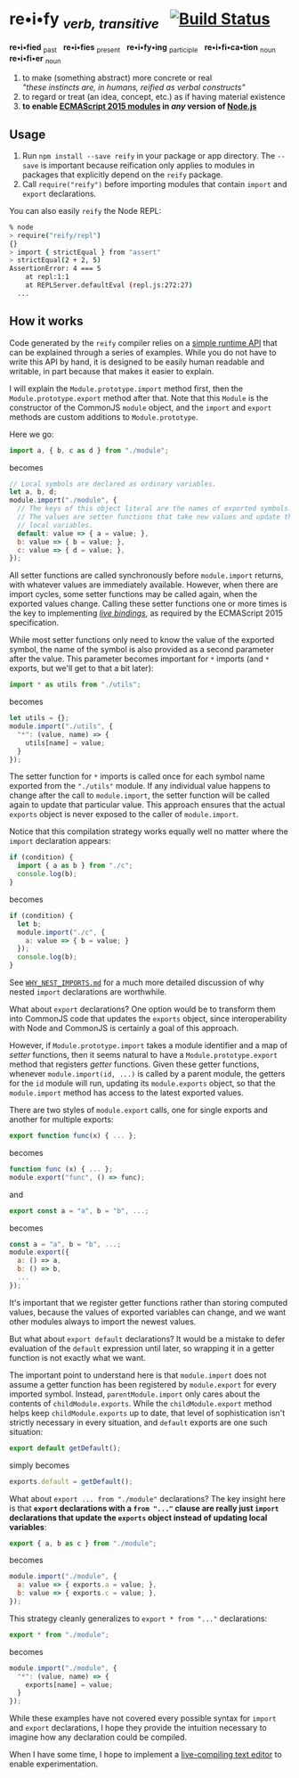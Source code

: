 # re•i•fy <sub>_verb, transitive_</sub> &nbsp; [![Build Status](https://travis-ci.org/benjamn/reify.svg?branch=master)](https://travis-ci.org/benjamn/reify)

**re•i•fied** <sub>past</sub> &nbsp; **re•i•fies** <sub>present</sub> &nbsp; **re•i•fy•ing** <sub>participle</sub> &nbsp; **re•i•fi•ca•tion** <sub>noun</sub> &nbsp; **re•i•fi•er** <sub>noun</sub>

  1. to make (something abstract) more concrete or real<br>
     _"these instincts are, in humans, reified as verbal constructs"_
  2. to regard or treat (an idea, concept, etc.) as if having material existence
  3. **to enable [ECMAScript 2015 modules](http://www.2ality.com/2014/09/es6-modules-final.html) in *any* version of [Node.js](https://nodejs.org)**

Usage
---

  1. Run `npm install --save reify` in your package or app directory. The
     `--save` is important because reification only applies to modules in
     packages that explicitly depend on the `reify` package.
  2. Call `require("reify")` before importing modules that contain `import`
     and `export` declarations.

You can also easily `reify` the Node REPL:

```sh
% node
> require("reify/repl")
{}
> import { strictEqual } from "assert"
> strictEqual(2 + 2, 5)
AssertionError: 4 === 5
    at repl:1:1
    at REPLServer.defaultEval (repl.js:272:27)
  ...
```

How it works
---

Code generated by the `reify` compiler relies on a [simple runtime
API](lib/runtime.js) that can be explained through a series of
examples. While you do not have to write this API by hand, it is designed
to be easily human readable and writable, in part because that makes it
easier to explain.

I will explain the `Module.prototype.import` method first, then the
`Module.prototype.export` method after that. Note that this `Module` is
the constructor of the CommonJS `module` object, and the `import` and
`export` methods are custom additions to `Module.prototype`.

Here we go:

```js
import a, { b, c as d } from "./module";
```
becomes
```js
// Local symbols are declared as ordinary variables.
let a, b, d;
module.import("./module", {
  // The keys of this object literal are the names of exported symbols.
  // The values are setter functions that take new values and update the
  // local variables.
  default: value => { a = value; },
  b: value => { b = value; },
  c: value => { d = value; },
});
```

All setter functions are called synchronously before `module.import`
returns, with whatever values are immediately available. However, when
there are import cycles, some setter functions may be called again, when
the exported values change. Calling these setter functions one or more
times is the key to implementing [*live
bindings*](http://www.2ality.com/2015/07/es6-module-exports.html), as
required by the ECMAScript 2015 specification.

While most setter functions only need to know the value of the exported
symbol, the name of the symbol is also provided as a second parameter
after the value. This parameter becomes important for `*` imports (and `*`
exports, but we'll get to that a bit later):

```js
import * as utils from "./utils";
```
becomes
```js
let utils = {};
module.import("./utils", {
  "*": (value, name) => {
    utils[name] = value;
  }
});
```

The setter function for `*` imports is called once for each symbol name
exported from the `"./utils"` module. If any individual value happens to
change after the call to `module.import`, the setter function will be
called again to update that particular value. This approach ensures that
the actual `exports` object is never exposed to the caller of
`module.import`.

Notice that this compilation strategy works equally well no matter where
the `import` declaration appears:

```js
if (condition) {
  import { a as b } from "./c";
  console.log(b);
}
```
becomes
```js
if (condition) {
  let b;
  module.import("./c", {
    a: value => { b = value; }
  });
  console.log(b);
}
```

See [`WHY_NEST_IMPORTS.md`](WHY_NEST_IMPORTS.md) for a much more detailed
discussion of why nested `import` declarations are worthwhile.

What about `export` declarations? One option would be to transform them into
CommonJS code that updates the `exports` object, since interoperability
with Node and CommonJS is certainly a goal of this approach.

However, if `Module.prototype.import` takes a module identifier and a map
of *setter* functions, then it seems natural to have a
`Module.prototype.export` method that registers *getter* functions. Given
these getter functions, whenever `module.import(id, ...)` is called by a
parent module, the getters for the `id` module will run, updating its
`module.exports` object, so that the `module.import` method has access to
the latest exported values.

There are two styles of `module.export` calls, one for single exports and
another for multiple exports:

```js
export function func(x) { ... };
```
becomes
```js
function func (x) { ... };
module.export("func", () => func);
```

and

```js
export const a = "a", b = "b", ...;
```
becomes
```js
const a = "a", b = "b", ...;
module.export({
  a: () => a,
  b: () => b,
  ...
});
```

It's important that we register getter functions rather than storing
computed values, because the values of exported variables can change, and
we want other modules always to import the newest values.

But what about `export default` declarations? It would be a mistake to defer
evaluation of the `default` expression until later, so wrapping it in a
getter function is not exactly what we want.

The important point to understand here is that `module.import` does not
assume a getter function has been registered by `module.export` for every
imported symbol. Instead, `parentModule.import` only cares about the
contents of `childModule.exports`. While the `childModule.export` method
helps keep `childModule.exports` up to date, that level of sophistication
isn't strictly necessary in every situation, and `default` exports are one
such situation:

```js
export default getDefault();
```
simply becomes
```js
exports.default = getDefault();
```

What about `export ... from "./module"` declarations? The key insight here
is that **`export` declarations with a `from "..."` clause are really just
`import` declarations that update the `exports` object instead of updating
local variables**:

```js
export { a, b as c } from "./module";
```
becomes
```js
module.import("./module", {
  a: value => { exports.a = value; },
  b: value => { exports.c = value; },
});
```

This strategy cleanly generalizes to `export * from "..."` declarations:

```js
export * from "./module";
```
becomes
```js
module.import("./module", {
  "*": (value, name) => {
    exports[name] = value;
  }
});
```

While these examples have not covered every possible syntax for `import`
and `export` declarations, I hope they provide the intuition necessary to
imagine how any declaration could be compiled.

When I have some time, I hope to implement a [live-compiling text
editor](https://github.com/benjamn/reify/issues/15) to enable
experimentation.
